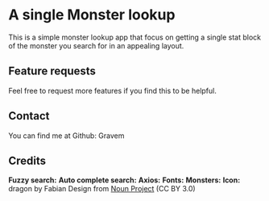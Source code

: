 # A single Monster lookup

This is a simple monster lookup app that focus on getting a single stat block of the monster you search for in an appealing layout.

## Feature requests

Feel free to request more features if you find this to be helpful.

## Contact

You can find me at
Github: Gravem

## Credits

**Fuzzy search:**
**Auto complete search:**
**Axios:**
**Fonts:**
**Monsters:**
**Icon:**
dragon by Fabian Design from <a href="https://thenounproject.com/browse/icons/term/dragon/" target="_blank" title="dragon Icons">Noun Project</a> (CC BY 3.0)
